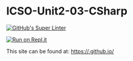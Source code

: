 # ICSO-Unit2-03-CSharp

[![GitHub's Super Linter](https://github.com/Emmanuel-Fofeyin/ICSO-Unit2-03-CSharp/workflows/GitHub's%20Super%20Linter/badge.svg)](https://github.com/Emmanuel-Fofeyin/ICSO-Unit2-03-CSharp/actions)



[![Run on Repl.it](https://repl.it/badge/github/<OWNER>/<REPOSITORY>)](https://repl.it/github/<OWNER>/<REPOSITORY>)

This site can be found at: [https://<OWNER>.github.io/<REPOSITORY>](https://<OWNER>.github.io/<REPOSITORY>)
